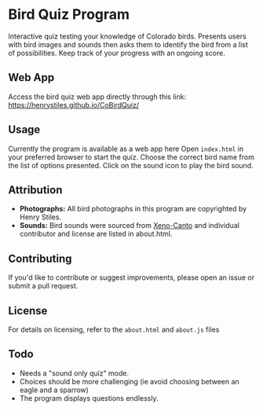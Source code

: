 # Bird Quiz Program

Interactive quiz testing your knowledge of Colorado birds. Presents users with bird images and sounds then asks them to identify the bird from a list of possibilities. Keep track of your progress with an ongoing score.

## Web App

Access the bird quiz web app directly through this link: https://henrystiles.github.io/CoBirdQuiz/

## Usage

Currently the program is available as a web app here Open `index.html` in your preferred browser to start the quiz. Choose the correct bird name from the list of options presented. Click on the sound icon to play the bird sound.

## Attribution

- **Photographs:** All bird photographs in this program are copyrighted by Henry Stiles.
- **Sounds:** Bird sounds were sourced from [Xeno-Canto](https://xeno-canto.org/) and individual contributor and license are listed in about.html.

## Contributing

If you'd like to contribute or suggest improvements, please open an issue or submit a pull request.

## License

For details on licensing, refer to the `about.html` and `about.js` files

## Todo

- Needs a "sound only quiz" mode.
- Choices should be more challenging (ie avoid choosing between an eagle and a sparrow)
- The program displays questions endlessly.

